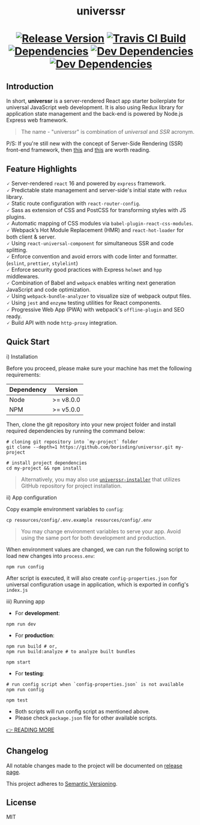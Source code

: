 <h1 align="center">universsr<h1>
<div align="center">
<a href="https://github.com/borisding/universsr"><img src="https://img.shields.io/github/release/borisding/universsr.svg" alt="Release Version"></a>
<a href="https://travis-ci.org/borisding/universsr"><img src="https://travis-ci.org/borisding/universsr.svg?branch=master" alt="Travis CI Build"></a>
<a href="https://david-dm.org/borisding/universsr"><img src="https://david-dm.org/borisding/universsr/status.svg" alt="Dependencies"></a>
<a href="https://david-dm.org/borisding/universsr?type=dev"><img src="https://david-dm.org/borisding/universsr/dev-status.svg" alt="Dev Dependencies"></a>
<a href="https://raw.githubusercontent.com/borisding/universsr/master/LICENSE"><img src="https://img.shields.io/badge/license-MIT-blue.svg" alt="Dev Dependencies"></a>
</div>

## Introduction

In short, **universsr** is a server-rendered React app starter boilerplate for universal JavaScript web development.
It is also using Redux library for application state management and the back-end is powered by Node.js Express web framework.

> The name - "universsr" is combination of _universal_ and _SSR_ acronym.

P/S: If you're still new with the concept of Server-Side Rendering (SSR) front-end framework, then [this](https://medium.freecodecamp.org/demystifying-reacts-server-side-render-de335d408fe4) and [this](https://cdb.reacttraining.com/universal-javascript-4761051b7ae9) are worth reading.


## Feature Highlights

🗸 Server-rendered `react` 16 and powered by `express` framework.<br/>
🗸 Predictable state management and server-side's initial state with `redux` library.<br/>
🗸 Static route configuration with `react-router-config`.<br/>
🗸 Sass as extension of CSS and PostCSS for transforming styles with JS plugins.<br/>
🗸 Automatic mapping of CSS modules via `babel-plugin-react-css-modules`.<br/>
🗸 Webpack’s Hot Module Replacement (HMR) and `react-hot-loader` for both client & server.<br/>
🗸 Using `react-universal-component` for simultaneous SSR and code splitting.<br/>
🗸 Enforce convention and avoid errors with code linter and formatter. (`eslint`, `prettier`, `stylelint`)<br/>
🗸 Enforce security good practices with Express `helmet` and `hpp` middlewares.<br/>
🗸 Combination of Babel and `webpack` enables writing next generation JavaScript and code optimization.<br/>
🗸 Using `webpack-bundle-analyzer` to visualize size of webpack output files.<br/>
🗸 Using `jest` and `enzyme` testing utilities for React components.<br/>
🗸 Progressive Web App (PWA) with webpack's `offline-plugin` and SEO ready.<br/>
🗸 Build API with node `http-proxy` integration.

## Quick Start

i) Installation

Before you proceed, please make sure your machine has met the following requirements:

| Dependency |  Version  |
| ---------- | :-------: |
| Node       | >= v8.0.0 |
| NPM        | >= v5.0.0 |

Then, clone the git repository into your new project folder and install required dependencies by running the command below:

```
# cloning git repository into `my-project` folder
git clone --depth=1 https://github.com/borisding/universsr.git my-project

# install project dependencies
cd my-project && npm install
```

> Alternatively, you may also use [`universsr-installer`](https://github.com/borisding/universsr-installer) that utilizes GitHub repository for project installation.

ii) App configuration

Copy example environment variables to `config`:

```
cp resources/config/.env.example resources/config/.env
```

> You may change environment variables to serve your app. Avoid using the same port for both development and production.

When environment values are changed, we can run the following script to load new changes into `process.env`:

```
npm run config
```

After script is executed, it will also create `config-properties.json` for universal configuration usage in application, which is exported in config's `index.js`

iii) Running app

- For **development**:

```
npm run dev
```

- For **production**:

```
npm run build # or,
npm run build:analyze # to analyze built bundles

npm start
```

- For **testing**:
```
# run config script when `config-properties.json` is not available
npm run config

npm test
```

- Both scripts will run config script as mentioned above.
- Please check `package.json` file for other available scripts.

[👉 READING MORE](https://github.com/borisding/universsr/tree/master/resources/GUIDE.md)

## Changelog
All notable changes made to the project will be documented on [release page](https://github.com/borisding/universsr/releases).

This project adheres to [Semantic Versioning](http://semver.org/).

## License

MIT
